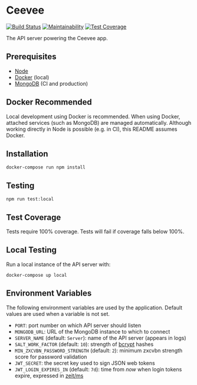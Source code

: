 # Ceevee

[![Build Status](https://travis-ci.org/randallmorey/ceevee.svg?branch=master)](https://travis-ci.org/randallmorey/ceevee)
[![Maintainability](https://api.codeclimate.com/v1/badges/c036800b871740c7cbf1/maintainability)](https://codeclimate.com/github/randallmorey/ceevee/maintainability)
[![Test Coverage](https://api.codeclimate.com/v1/badges/c036800b871740c7cbf1/test_coverage)](https://codeclimate.com/github/randallmorey/ceevee/test_coverage)

The API server powering the Ceevee app.


## Prerequisites

- [Node][node]
- [Docker][docker] (local)
- [MongoDB][mongodb] (CI and production)


## Docker Recommended

Local development using Docker is recommended.  When using Docker, attached
services (such as MongoDB) are managed automatically.  Although working directly
in Node is possible (e.g. in CI), this README assumes Docker.


## Installation

```
docker-compose run npm install
```


## Testing

```
npm run test:local
```


## Test Coverage

Tests require 100% coverage.  Tests will fail if coverage falls below 100%.


## Local Testing

Run a local instance of the API server with:

```
docker-compose up local
```


## Environment Variables

The following environment variables are used by the application.  Default values
are used when a variable is not set.

- `PORT`:  port number on which API server should listen
- `MONGODB_URL`:  URL of the MongoDB instance to which to connect
- `SERVER_NAME` (default: `Server`):  name of the API server (appears in logs)
- `SALT_WORK_FACTOR` (default: `10`):  strength of [bcrypt][bcrypt] hashes
- `MIN_ZXCVBN_PASSWORD_STRENGTH` (default: `2`):  minimum zxcvbn strength score
  for password validation
- `JWT_SECRET`:  the secret key used to sign JSON web tokens
- `JWT_LOGIN_EXPIRES_IN` (default: `7d`):  time from _now_ when login tokens
  expire, expressed in [zeit/ms][zeit/ms]


[docker]: https://www.docker.com
[node]: https://nodejs.org
[mongodb]: https://www.mongodb.com
[bcrypt]: https://www.npmjs.com/package/bcrypt
[zeit/ms]: https://github.com/zeit/ms
